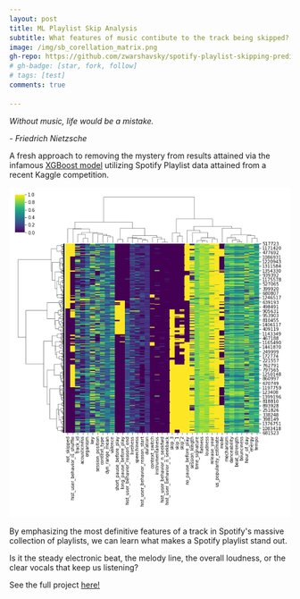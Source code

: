 ```yaml
---
layout: post
title: ML Playlist Skip Analysis
subtitle: What features of music contibute to the track being skipped?
image: /img/sb_corellation_matrix.png
gh-repo: https://github.com/zwarshavsky/spotify-playlist-skipping-predictions
# gh-badge: [star, fork, follow]
# tags: [test]
comments: true

---
```


*Without music,
life would be a mistake.*

*- Friedrich Nietzsche*

A fresh approach to removing the mystery from results attained via the infamous [XGBoost model](https://xgboost.readthedocs.io/en/latest/get_started.html) utilizing Spotify Playlist data attained from a recent Kaggle competition. 

![rank](/img/sb_corellation_matrix.png)


By emphasizing the most definitive features of a track in Spotify's massive collection of playlists, we can learn what makes a Spotify playlist stand out.

Is it the steady electronic beat, the melody line, the overall loudness, or the clear vocals that keep us listening?

See the full project [here!](https://playlist-predictions.herokuapp.com/)